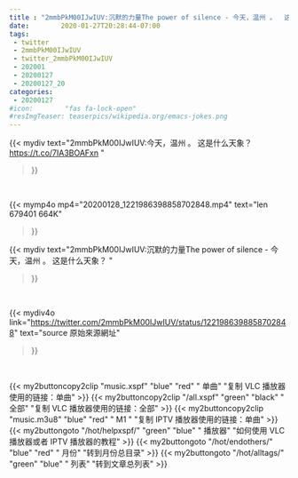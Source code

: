 ```yaml
---
title : "2mmbPkM00IJwIUV:沉默的力量The power of silence - 今天，温州 。  这是什么天象？ "
date:        2020-01-27T20:28:44-07:00
tags:
 - twitter
 - 2mmbPkM00IJwIUV
 - twitter_2mmbPkM00IJwIUV
 - 202001
 - 20200127
 - 20200127_20
categories:
 - 20200127
#icon:        "fas fa-lock-open"
#resImgTeaser: teaserpics/wikipedia.org/emacs-jokes.png
---
```


{{< mydiv text="2mmbPkM00IJwIUV:今天，温州 。  这是什么天象？ https://t.co/7IA3BOAFxn "
>}}
<br>


{{< mymp4o mp4="20200128_1221986398858702848.mp4"
text="len 679401    664K"
>}}


{{< mydiv text="2mmbPkM00IJwIUV:沉默的力量The power of silence - 今天，温州 。  这是什么天象？ "
>}}
<br>

{{< mydiv4o link="https://twitter.com/2mmbPkM00IJwIUV/status/1221986398858702848"
text="source 原始來源網址"
>}}


<br>

{{< my2buttoncopy2clip "music.xspf"        "blue"   "red"    " 单曲"  "复制 VLC 播放器使用的链接：单曲" >}} {{< my2buttoncopy2clip "/all.xspf"         "green"  "black"  " 全部"  "复制 VLC 播放器使用的链接：全部" >}} {{< my2buttoncopy2clip "music.m3u8"        "blue"   "red"    " M1 "    "复制 IPTV 播放器使用的链接：单曲" >}} {{< my2buttongoto      "/hot/helpxspf/"    "green"  "blue"   " 播放器" "如何使用 VLC 播放器或者 IPTV 播放器的教程" >}} {{< my2buttongoto      "/hot/endothers/"   "blue"   "red"    " 月份"   "转到月份总目录" >}} {{< my2buttongoto      "/hot/alltags/"     "green"  "blue"   " 列表"   "转到文章总列表" >}} 
